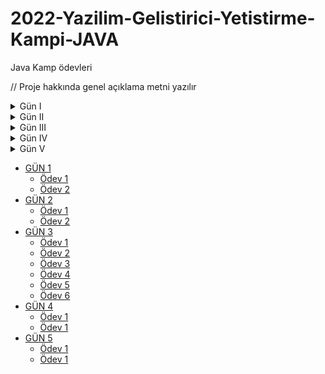 # 2022-Yazilim-Gelistirici-Yetistirme-Kampi-JAVA
Java Kamp ödevleri

// Proje hakkında genel açıklama metni yazılır

<details><summary>Gün I</summary>
  
[hi](https://hello.ca)

</details>
<details><summary>Gün II</summary>
  
[hi](https://hello.ca)

</details>
<details><summary>Gün III</summary>
  
[hi](https://hello.ca)

</details>
<details><summary>Gün IV</summary>
  
[hi](https://hello.ca)

</details>
<details><summary>Gün V</summary>
  
<details><summary>Ödev II</summary>
  
[hi](https://hello.ca)

</details>
<details><summary>Ödev I</summary>
  
[hi](https://hello.ca)

</details>

</details>

 * [GÜN 1](./tree-md)
   * [Ödev 1](./dir2/file21.ext)
   * [Ödev 2](./dir2/file21.ext)
 * [GÜN 2](./dir2)
   * [Ödev 1](./dir2/file21.ext)
   * [Ödev 2](./dir2/file21.ext)
 * [GÜN 3](./dir2)
   * [Ödev 1](./dir2/file21.ext)
   * [Ödev 2](./dir2/file21.ext)
   * [Ödev 3](./dir2/file21.ext)
   * [Ödev 4](./dir2/file21.ext)
   * [Ödev 5](./dir2/file21.ext)
   * [Ödev 6](./dir2/file21.ext)
 * [GÜN 4](./dir2)
   * [Ödev 1](./dir2/file21.ext)
   * [Ödev 1](./dir2/file21.ext)
 * [GÜN 5](./dir2)
   * [Ödev 1](./dir2/file21.ext)
   * [Ödev 1](./dir2/file21.ext)
